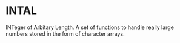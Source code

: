 # INTAL
INTeger of Arbitary Length. A set of functions to handle really large numbers stored in the form of character arrays.
